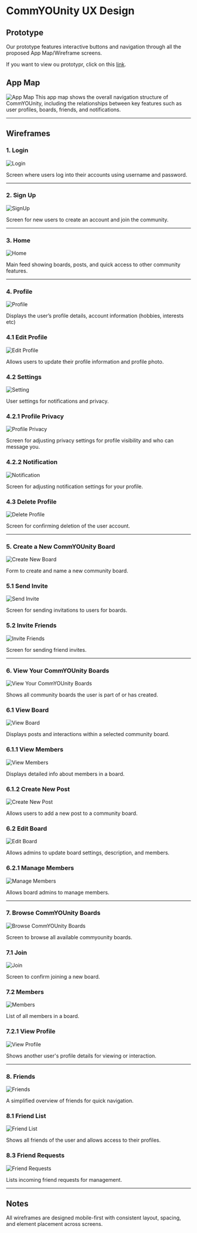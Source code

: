 # CommYOUnity UX Design

## Prototype
Our prototype features interactive buttons and navigation through all the proposed App Map/Wireframe screens. 

If you want to view ou prototypr, click on this [link](https://drive.google.com/file/d/1l-_9agVdzB0AQ_QnYdtXnzsqeP_-oqas/view?usp=sharing).

## App Map
![App Map](ux-design/App%20Map.png)
This app map shows the overall navigation structure of CommYOUnity, including the relationships between key features such as user profiles, boards, friends, and notifications.

---

## Wireframes

### 1. Login
![Login](ux-design/Login.png)

Screen where users log into their accounts using username and password.

---

### 2. Sign Up
![SignUp](ux-design/SignUp.png)

Screen for new users to create an account and join the community.

---

### 3. Home
![Home](ux-design/Home.png)

Main feed showing boards, posts, and quick access to other community features.

---

### 4. Profile
![Profile](ux-design/Profile.png)

Displays the user’s profile details, account information (hobbies, interests etc)

### 4.1 Edit Profile
![Edit Profile](ux-design/Edit%20Profile.png)

Allows users to update their profile information and profile photo.

### 4.2 Settings
![Setting](ux-design/Setting.png)

User settings for notifications and privacy.

### 4.2.1 Profile Privacy
![Profile Privacy](ux-design/Profile%20Privacy.png)

Screen for adjusting privacy settings for profile visibility and who can message you.

### 4.2.2 Notification
![Notification](ux-design/Notification.png)

Screen for adjusting notification settings for your profile.

### 4.3 Delete Profile
![Delete Profile](ux-design/Delete%20Profile.png)

Screen for confirming deletion of the user account.

---

### 5. Create a New CommYOUnity Board
![Create New Board](ux-design/Create%20New%20Board.png)

Form to create and name a new community board.

### 5.1 Send Invite
![Send Invite](ux-design/Send%20Invite.png)

Screen for sending invitations to users for boards.

### 5.2 Invite Friends
![Invite Friends](ux-design/Invite%20Friends.png)

Screen for sending friend invites.

---

### 6. View Your CommYOUnity Boards
![View Your CommYOUnity Boards](ux-design/View%20Your%20CommYOUnity%20Boards.png)

Shows all community boards the user is part of or has created.

### 6.1 View Board
![View Board](ux-design/View%20Board.png)

Displays posts and interactions within a selected community board.

### 6.1.1 View Members
![View Members](ux-design/View%20Members.png)

Displays detailed info about members in a board.

### 6.1.2 Create New Post
![Create New Post](ux-design/Create%20New%20Post.png)

Allows users to add a new post to a community board.

### 6.2 Edit Board
![Edit Board](ux-design/Edit%20Board.png)

Allows admins to update board settings, description, and members.

### 6.2.1 Manage Members
![Manage Members](ux-design/Manage%20Members.png)

Allows board admins to manage members.

---

### 7. Browse CommYOUnity Boards
![Browse CommYOUnity Boards](ux-design/Browse%20CommYOUnity%20Boards.png)

Screen to browse all available commyounity boards.

### 7.1 Join
![Join](ux-design/Join.png)

Screen to confirm joining a new board.

### 7.2 Members
![Members](ux-design/Members.png)

List of all members in a board.

### 7.2.1 View Profile
![View Profile](ux-design/View%20Profile.png)

Shows another user's profile details for viewing or interaction.

---

### 8. Friends
![Friends](ux-design/Friends.png)

A simplified overview of friends for quick navigation.

### 8.1 Friend List
![Friend List](ux-design/Friend%20List.png)

Shows all friends of the user and allows access to their profiles.

### 8.3 Friend Requests
![Friend Requests](ux-design/Friend%20Requests.png)

Lists incoming friend requests for management.

---

## Notes
All wireframes are designed mobile-first with consistent layout, spacing, and element placement across screens.


